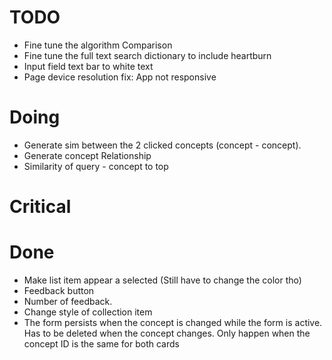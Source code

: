 # TODO

* Fine tune the algorithm Comparison
* Fine tune the full text search dictionary to include heartburn
* Input field text bar to white text
* Page device resolution fix: App not responsive

# Doing
* Generate sim between the 2 clicked concepts (concept - concept).
* Generate concept Relationship
* Similarity of query - concept to top

# Critical

# Done
* Make list item appear a selected (Still have to change the color tho) 
* Feedback button
* Number of feedback.
* Change style of collection item
* The form persists when the concept is changed while the form is active.
    Has to be deleted when the concept changes.
    Only happen when the concept ID is the same for both cards